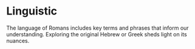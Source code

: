 # Linguistic

The language of Romans includes key terms and phrases that inform our understanding. Exploring the original Hebrew or Greek sheds light on its nuances.

